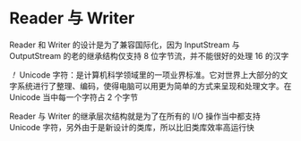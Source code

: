 # Reader 与 Writer

Reader 和 Writer 的设计是为了兼容国际化，因为 InputStream 与 OutputStream 的老的继承结构仅支持 8 位字节流，并不能很好的处理 16 的汉字

*！* Unicode 字符：是计算机科学领域里的一项业界标准。它对世界上大部分的文字系统进行了整理、编码，使得电脑可以用更为简单的方式来呈现和处理文字。在 Unicode 当中每一个字符占 2 个字节

Reader 与 Writer 的继承层次结构就是为了在所有的 I/O 操作当中都支持 Unicode 字符，另外由于是新设计的类库，所以比旧类库效率高运行快
